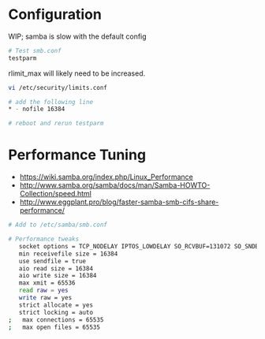 # Configuration

WIP; samba is slow with the default config

```bash
# Test smb.conf
testparm
```

rlimit_max will likely need to be increased.

```bash
vi /etc/security/limits.conf

# add the following line
* - nofile 16384

# reboot and rerun testparm
```

# Performance Tuning

- https://wiki.samba.org/index.php/Linux_Performance
- http://www.samba.org/samba/docs/man/Samba-HOWTO-Collection/speed.html
- http://www.eggplant.pro/blog/faster-samba-smb-cifs-share-performance/


```bash
# Add to /etc/samba/smb.conf

# Performance tweaks
   socket options = TCP_NODELAY IPTOS_LOWDELAY SO_RCVBUF=131072 SO_SNDBUF=131072
   min receivefile size = 16384
   use sendfile = true
   aio read size = 16384
   aio write size = 16384
   max xmit = 65536
   read raw = yes
   write raw = yes
   strict allocate = yes
   strict locking = auto
;   max connections = 65535
;   max open files = 65535
```
